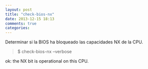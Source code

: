 ```yaml
---
layout: post
title: "check-bios-nx"
date: 2013-12-15 18:13
comments: true
categories: 
---
```

Determinar si la BIOS ha bloqueado las capacidades NX de la CPU.

>$ check-bios-nx –verbose

ok: the NX bit is operational on this CPU.

